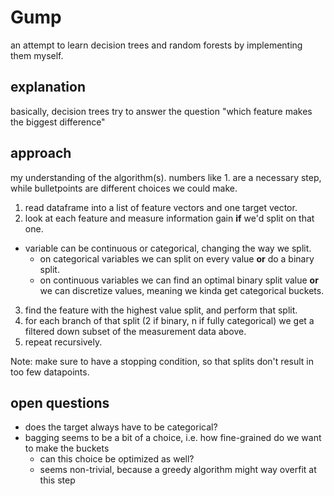 # Gump

an attempt to learn decision trees and random forests by implementing them myself.

## explanation

basically, decision trees try to answer the question "which feature makes the biggest difference"

## approach

my understanding of the algorithm(s). numbers like 1. are a necessary step, while bulletpoints are different choices we could make.


1. read dataframe into a list of feature vectors and one target vector.
2. look at each feature and measure information gain **if** we'd split on that one.
  - variable can be continuous or categorical, changing the way we split.
    - on categorical variables we can split on every value **or** do a binary split.
    - on continuous variables we can find an optimal binary split value **or** we can discretize values, meaning we kinda get categorical buckets.
3. find the feature with the highest value split, and perform that split.
4. for each branch of that split (2 if binary, n if fully categorical) we get a filtered down subset of the measurement data above.
5. repeat recursively.

Note: make sure to have a stopping condition, so that splits don't result in too few datapoints.

## open questions

- does the target always have to be categorical?
- bagging seems to be a bit of a choice, i.e. how fine-grained do we want to make the buckets
  - can this choice be optimized as well?
  - seems non-trivial, because a greedy algorithm might way overfit at this step

